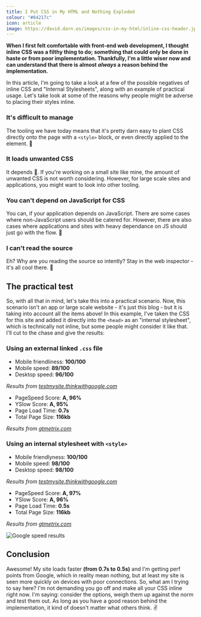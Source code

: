 ```yaml
---
title: I Put CSS in My HTML and Nothing Exploded
colour: "#84217c"
icon: article
image: https://david.darn.es/images/css-in-my-html/inline-css-header.jpg
---
```


**When I first felt comfortable with front-end web development, I thought inline CSS was a filthy thing to do; something that could only be done in haste or from poor implementation. Thankfully, I'm a little wiser now and can understand that there is almost _always_ a reason behind the implementation.**

<!-- more -->

In this article, I'm going to take a look at a few of the possible negatives of inline CSS and "Internal Stylesheets", along with an example of practical usage. Let's take look at some of the reasons why people might be adverse to placing their styles inline.

### It's difficult to manage

The tooling we have today means that it's pretty darn easy to plant CSS directly onto the page with a `<style>` block, or even directly applied to the element. :wrench:

### It loads unwanted CSS

It depends :rainbow:. If you're working on a small site like mine, the amount of unwanted CSS is not worth considering. However, for large scale sites and applications, you might want to look into other tooling.

### You can't depend on JavaScript for CSS

You can, if your application depends on JavaScript. There are some cases where non-JavaScript users should be catered for. However, there are also cases where applications and sites with heavy dependance on JS should just go with the flow. :ocean:

### I can't read the source

Eh? Why are you reading the source so intently? Stay in the web inspector - it's all cool there. :microscope:

## The practical test

So, with all that in mind, let's take this into a practical scenario. Now, this scenario isn't an app or large scale website - it's just this blog - but it is taking into account all the items above! In this example, I've taken the CSS for this site and added it directly into the `<head>` as an "internal stylesheet", which is technically not inline, but some people might consider it like that. I'll cut to the chase and give the results:

### Using an external linked `.css` file 

- Mobile friendliness: **100/100**
- Mobile speed: **89/100**
- Desktop speed: **96/100**

_Results from [testmysite.thinkwithgoogle.com](https://testmysite.thinkwithgoogle.com/)_

- PageSpeed Score: **A, 96%**
- YSlow Score: **A, 95%**
- Page Load Time: **0.7s**
- Total Page Size: **116kb**

_Results from [gtmetrix.com](https://gtmetrix.com/)_

### Using an internal stylesheet with `<style>`

- Mobile friendlyness: **100/100**
- Mobile speed: **98/100**
- Desktop speed: **98/100**

_Results from [testmysite.thinkwithgoogle.com](https://testmysite.thinkwithgoogle.com/)_

- PageSpeed Score: **A, 97%**
- YSlow Score: **A, 96%**
- Page Load Time: **0.5s**
- Total Page Size: **116kb**

_Results from [gtmetrix.com](https://gtmetrix.com/)_

![Google speed results](https://david.darn.es/images/css-in-my-html/results.png)

## Conclusion

Awesome! My site loads faster **(from 0.7s to 0.5s)** and I'm getting perf points from Google, which in reality mean nothing, but at least my site is seen more quickly on devices with poor connections. So, what am I trying to say here? I'm not demanding you go off and make all your CSS inline right now. I'm saying: consider the options, weigh them up against the norm and test them out. As long as you have a good reason behind the implementation, it kind of doesn't matter what others think. :v:
